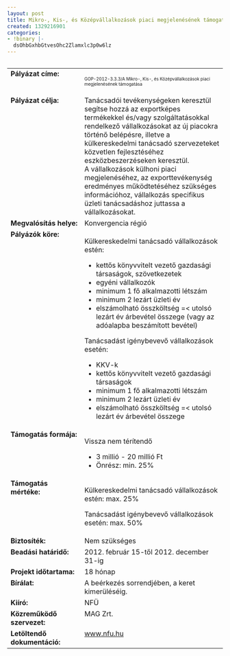 ```yaml
---
layout: post
title: Mikro-, Kis-, és Középvállalkozások piaci megjelenésének támogatása
created: 1329216901
categories:
- !binary |-
  dsOhbGxhbGtvesOhc2Zlamxlc3p0w6lz
---
```

<table style="width: 100%;" align="left" border="0" cellpadding="0" cellspacing="0"><tbody><tr align="left" valign="top"><td style="width: 187px;" valign="top"><strong>Pályázat címe:</strong></td><td style="width: 428px;" valign="top"><p><span style="font-size: x-small;">GOP-2012-3.3.3/A Mikro-, Kis-, és Középvállalkozások piaci megjelenésének támogatása</span></p></td></tr><tr align="left" valign="top"><td style="width: 187px;" valign="top"><strong>Pályázat célja:</strong></td><td style="width: 428px;" valign="top">Tanácsadói tevékenységeken keresztül segítse hozzá az exportképes termékekkel és/vagy szolgáltatásokkal rendelkező vállalkozásokat az új piacokra történő belépésre, illetve a külkereskedelmi tanácsadó szervezeteket közvetlen fejlesztéséhez eszközbeszerzéseken keresztül.<br>A vállalkozások külhoni piaci megjelenéséhez, az exporttevékenység eredményes működtetéséhez szükséges információhoz, vállalkozás specifikus üzleti tanácsadáshoz juttassa a vállalkozásokat.</td></tr><tr align="left" valign="top"><td style="width: 187px;" valign="top"><strong>Megvalósítás helye:</strong></td><td style="width: 428px;" valign="top">Konvergencia régió</td></tr><tr align="left" valign="top"><td style="width: 187px;" valign="top"><strong>Pályázók köre:</strong></td><td style="width: 428px;" valign="top"><p>Külkereskedelmi tanácsadó vállalkozások estén:</p><ul><li>kettős könyvvitelt vezető gazdasági társaságok, szövetkezetek</li><li>egyéni vállalkozók</li><li>minimum 1 fő alkalmazotti létszám</li><li>minimum 2 lezárt üzleti év</li><li>elszámolható összköltség =&lt; utolsó lezárt év árbevétel összege (vagy az adóalapba beszámított bevétel)</li></ul><p>Tanácsadást igénybevevő vállalkozások esetén:</p><ul><li>KKV-k</li><li>kettős könyvvitelt vezető gazdasági társaságok</li><li>minimum 1 fő alkalmazotti létszám</li><li>minimum 2 lezárt üzleti év</li><li>elszámolható összköltség =&lt; utolsó lezárt év árbevétel összege</li></ul></td></tr><tr align="left" valign="top"><td style="width: 187px;" valign="top"><strong>Támogatás formája:</strong></td><td style="width: 428px;" valign="top"><p>Vissza nem térítendő</p><ul><li>3 millió - 20 millió Ft</li><li>Önrész: min. 25%</li></ul></td></tr><tr align="left" valign="top"><td style="width: 187px;" valign="top"><strong>Támogatás mértéke:</strong></td><td style="width: 428px;" valign="top"><p>Külkereskedelmi tanácsadó vállalkozások estén: max. 25%</p><p>Tanácsadást igénybevevő vállalkozások esetén: max. 50%</p></td></tr><tr align="left" valign="top"><td style="width: 187px;" valign="top"><strong>Biztosíték:</strong></td><td style="width: 428px;" valign="top">Nem szükséges</td></tr><tr align="left" valign="top"><td style="width: 187px;" valign="top"><strong>Beadási határidő:</strong></td><td style="width: 428px;" valign="top">2012. február 15-től 2012. december 31-ig</td></tr><tr align="left" valign="top"><td style="width: 187px;" valign="top"><strong>Projekt időtartama:</strong></td><td style="width: 428px;" valign="top">18 hónap</td></tr><tr align="left" valign="top"><td style="width: 187px;" valign="top"><strong>Bírálat:</strong></td><td style="width: 428px;" valign="top">A beérkezés sorrendjében, a keret kimerüléséig.</td></tr><tr align="left" valign="top"><td style="width: 187px;" valign="top"><strong>Kiíró:</strong></td><td style="width: 428px;" valign="top">NFÜ</td></tr><tr align="left" valign="top"><td style="width: 187px;" valign="top"><strong>Közreműködő szervezet:</strong></td><td style="width: 428px;" valign="top">MAG Zrt.</td></tr><tr align="left" valign="top"><td style="width: 187px;" valign="top"><strong>Letöltendő dokumentáció:</strong></td><td style="width: 428px;" valign="top"><a href="http://www.nfu.hu/" title="http://www.nfu.hu/">www.nfu.hu</a></td></tr></tbody></table>
